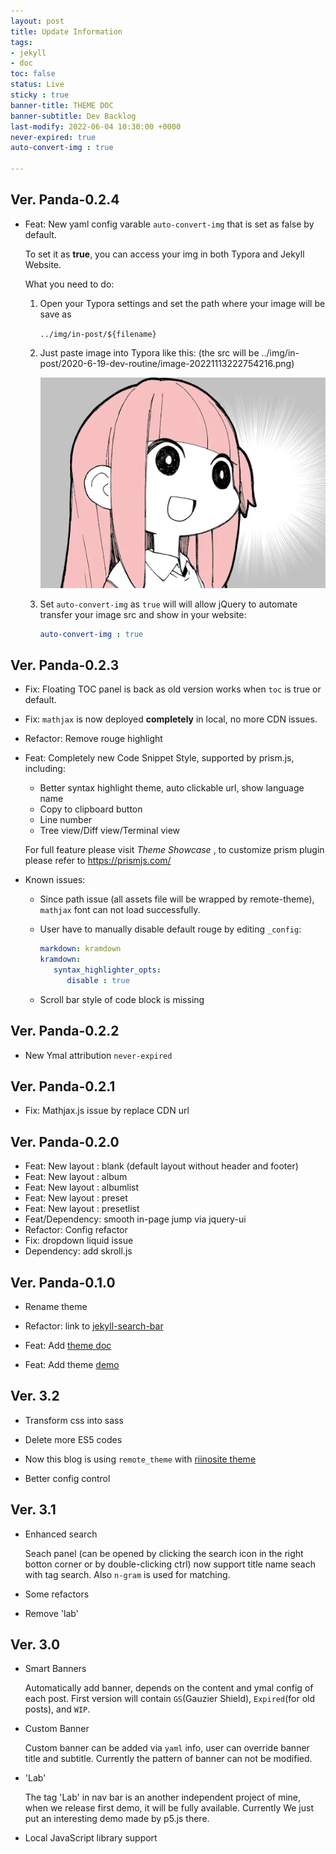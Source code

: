 ```yaml
---
layout: post
title: Update Information
tags: 
- jekyll 
- doc
toc: false
status: Live
sticky : true
banner-title: THEME DOC
banner-subtitle: Dev Backlog
last-modify: 2022-06-04 10:30:00 +0000
never-expired: true
auto-convert-img : true

---
```

## Ver. Panda-0.2.4

- Feat: New yaml config varable `auto-convert-img` that is set as false by default.

  To set it as **true**, you can access your img in both Typora and Jekyll Website.

  What you need to do:

  1. Open your Typora settings and set the path where your image will be save as  

     `../img/in-post/${filename}`
  
  2. Just paste image into Typora like this: (the src will be ../img/in-post/2020-6-19-dev-routine/image-20221113222754216.png)
  
     ![image-20221113222754216](../img/in-post/2020-6-19-dev-routine/image-20221113222754216.png)
  
  3. Set `auto-convert-img` as `true` will will allow jQuery to automate transfer your image src and show in your website:
  
     ```yaml
     auto-convert-img : true
     ```
  
     

## Ver. Panda-0.2.3

 - Fix: Floating TOC panel is back as old version works when `toc` is true or default.

 - Fix: `mathjax` is now deployed **completely** in local, no more CDN issues.

 - Refactor: Remove rouge highlight

 - Feat: Completely new Code Snippet Style, supported by prism.js, including:

   - Better syntax highlight theme, auto clickable url, show language name
   - Copy to clipboard button
   - Line number
   - Tree view/Diff view/Terminal view

   For full feature please visit *Theme Showcase* , to customize prism plugin please refer to https://prismjs.com/
   
- Known issues:

  - Since path issue (all assets file will be wrapped by remote-theme), `mathjax` font can not load successfully.
  
  - User have to manually disable default rouge by editing `_config`:
  
    ```yml
    markdown: kramdown
    kramdown:
       syntax_highlighter_opts:
          disable : true
    ```
  
  - Scroll bar style of code block is missing
  
   


## Ver. Panda-0.2.2 


 - New Ymal attribution `never-expired`

## Ver. Panda-0.2.1

 - Fix: Mathjax.js issue by replace CDN url



## Ver. Panda-0.2.0 

- Feat: New layout : blank (default layout without header and footer)
- Feat: New layout : album
- Feat: New layout : albumlist
- Feat: New layout : preset
- Feat: New layout : presetlist
- Feat/Dependency: smooth in-page jump via jquery-ui 
- Refactor: Config refactor
- Fix: dropdown liquid issue
- Dependency:  add skroll.js

## Ver. Panda-0.1.0

- Rename theme

- Refactor:  link to [jekyll-search-bar](https://github.com/sorphwer/jekyll-theme-panda)

- Feat: Add [theme doc](https://github.com/sorphwer/jekyll-theme-panda)

- Feat: Add theme [demo](https://riino.site/jekyll-theme-panda/)

## Ver. 3.2

- Transform css into sass

- Delete more ES5 codes

- Now this blog is using `remote_theme` with [riinosite theme](https://github.com/sorphwer/jekyll-theme-panda)

- Better config control



## Ver. 3.1

-  Enhanced search 
   
   Seach panel (can be opened by clicking the search icon in the right botton corner or by double-clicking ctrl) now support title name seach with tag search. Also `n-gram` is used for matching.

-  Some refactors

-  Remove 'lab'

## Ver. 3.0

-  Smart Banners

    Automatically add banner, depends on the content and ymal config of each post. First version will contain `GS`(Gauzier Shield), `Expired`(for old posts), and `WIP`.

-  Custom Banner

    Custom banner can be added via `yaml` info, user can override banner title and subtitle. Currently the pattern of banner can not be modified.

-  'Lab'

    The tag 'Lab' in nav bar is an another independent project of mine, when we release first demo, it will be fully available. Currently We just put an interesting demo made by p5.js there.

-  Local JavaScript library support
